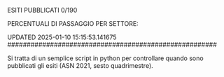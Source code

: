 ESITI PUBBLICATI 0/190 

PERCENTUALI DI PASSAGGIO PER SETTORE:

UPDATED 2025-01-10 15:15:53.141675
###################################################### 

Si tratta di un semplice script in python per controllare quando sono pubblicati gli esiti (ASN 2021, sesto quadrimestre).

